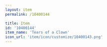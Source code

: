 ```yaml
---
layout: item
permalink: /10400144

title: Item
id: '10400144'
item_name: 'Tears of a Clown'
icon_url: 'item/icon/customize/10400143.png'
---
```

